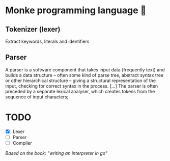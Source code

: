 # Monke programming language 🙈

## Tokenizer (lexer)
Extract keywords, literals and identifiers

## Parser
A parser is a software component that takes input data (frequently text) and builds
a data structure – often some kind of parse tree, abstract syntax tree or other
hierarchical structure – giving a structural representation of the input, checking for
correct syntax in the process. […] The parser is often preceded by a separate lexical
analyser, which creates tokens from the sequence of input characters;

# TODO
- [x] Lexer
- [ ] Parser
- [ ] Compiler

_Based on the book: "writing an interpreter in go"_
